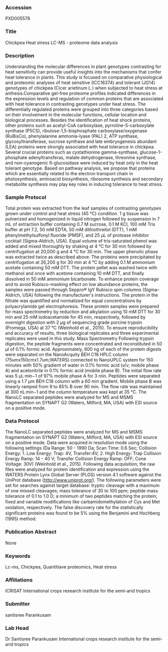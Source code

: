 ### Accession
PXD005578

### Title
Chickpea Heat stress LC-MS - proteome data analysis 

### Description
Understanding the molecular differences in plant genotypes contrasting for heat sensitivity can provide useful insights into the mechanisms that confer heat tolerance in plants. This study is focused on comparative physiological and proteomic analyses of heat sensitive (ICC16374) and tolerant (JG14) genotypes of chickpea (Cicer arietinum L.) when subjected to heat stress at anthesis.Comparative gel-free proteome profiles indicated differences in the expression levels and regulation of common proteins that are associated with heat tolerance in contrasting genotypes under heat stress. The differentially regulated proteins were grouped into three categories based on their involvement in the molecular functions, cellular location and biological processes. Besides the identification of heat shock proteins, other proteins such as acetyl-CoA carboxylase, pyrroline-5-carboxylate synthase (P5CS), ribulose-1,5-bisphosphate carboxylase/oxygenase (RuBisCo), phenylalanine ammonia-lyase (PAL) 2, ATP synthase, glycosyltransferase, sucrose synthase and  late embryogenesis abundant (LEA)  proteins were strongly associated with heat tolerance in chickpea. Several crucial proteins such as cystathionine gamma-synthase, glucose-1-phosphate adenyltransferas, malate dehydrogenase, threonine synthase, and non-cyanogenic ß-glucosidase were induced by heat  only in the heat tolerant genotype. Based on pathway analysis, we propose that proteins which are essentially related to the electron transport chain in photosynthesis, aminoacid biosynthesis, ribosome synthesis and secondary metabolite synthesis may play key roles in inducing tolerance to heat stress.

### Sample Protocol
Total protein was extracted from the leaf samples of contrasting genotypes grown under control and heat stress (45 °C) condition. 1 g tissue was pulverized and homogenized in liquid nitrogen followed by suspension in 7 mL of extraction buffer containing 0.7 M sucrose, 0.1 M KCl, 100 mM Tris buffer at pH 7.2, 50 mM EDTA, 50 mM dithiothreitol (DTT), 1 mM phenylmethylsulfonyl ﬂuoride (PMSF), and 25 µL of protease inhibitor cocktail (Sigma-Aldrich, USA). Equal volume of tris-saturated phenol was added and mixed thoroughly by shaking at  4 °C for 30 min followed by centrifugation at 20,000 g and 4 °C for 30 min. The upper phenolic phase was extracted twice as described above. The proteins were precipitated by centrifugation at 26,200 g for 30 min at 4 °C by adding 0.1 M ammonium acetate containing 50 mM DTT. The protein pellet was washed twice with methanol and once with acetone containing 10 mM DTT, and ﬁnally dissolved in 50 mM ammonium bicarbonate. To enhance protein coverage and to avoid Rubisco-masking effect on low abundance proteins, the samples were passed through Seppro® IgY Rubisco spin columns (Sigma–Aldrich, USA) following the manufacturer's instructions. The protein in the filtrate was quantiﬁed and normalized for equal concentrations by polyacrylamide gel electrophoresis. These protein samples were prepared for mass spectrometry by reduction and alkylation using 10 mM DTT for 30 min and 25 mM iodoacetamide for 45 min, respectively, followed by overnight digestion with 2 µg of sequencing grade porcine trypsin (Promega, USA) at 37 °C (Weinhold et al., 2015). To ensure reproducibility and accuracy of results, three biological replicates and three experimental replicates were used in this study.  Mass Spectrometry Following trypsin digestion, the peptide fragments were concentrated and reconstituted in 50 µl of 0.1% formic acid. Approximately, 600 ng of each of the protein digests were separated on the NanoAcquity BEH C18 HPLC column (75umx150cmx1.7um;WATERS) connected to NanoUPLC system for 150 minutes with 50% gradient of water in 0.1% formic acid (v/v; mobile phase A) and acetonitrile in 0.1% formic acid (mobile phase B). The initial flow rate was 5 μL·min−1 of 97% mobile phase A for 3 min. Peptides were separated using a 1.7 μm BEH C18 column with a 60 min gradient. Mobile phase B was linearly ramped from 9 to 85% B over 90 min. The flow rate was maintained at 300 nL·min−1 and the column temperature was kept at 35 °C. The NanoLC separated peptides were analyzed for MS and MSMS fragmentation on SYNAPT G2 (Waters, Milford, MA, USA) with ESI source on a positive mode.

### Data Protocol
The NanoLC separated peptides were analyzed for MS and MSMS fragmentation on SYNAPT G2 (Waters, Milford, MA, USA) with ESI source on a positive mode. Data were acquired in resolution mode using the following settings (Da Range: 50 - 1990 Da; Scan Time: 0.6 Sec; Collision Energy: 1. Low Energy: Trap: 4V, Transfer:4V; 2. High Energy: Trap Collision Energy Ramp: 14 - 40 V; Transfer Collision Energy Ramp: OFF; Cone Voltage: 30V) (Weinhold et al., 2015). Following data acquisition, the raw files were analyzed for protein identification and expression using the WATERS Protein Lynx Global Server (PLGS) version 4.1 software against the UniProt database (http://www.uniprot.org/). The following parameters were set for searches against target database: tryptic cleavage with a maximum of one missed cleavages; mass tolerance of 30 to 100 ppm; peptide mass tolerance of 0.1 to 1.0 D; a minimum of two peptides matching the protein; ﬁxed and variable modiﬁcations like carbamidomethylation of Cys and Met oxidation, respectively. The false discovery rate for the statistically signiﬁcant proteins was found to be 5% using the Benjamini and Hochberg (1995) method.

### Publication Abstract
None

### Keywords
Lc-ms, Chickpea, Quantitiave proteomics, Heat stress

### Affiliations
ICRISAT
International crops research institute for the semi-arid tropics

### Submitter
santisree Parankusam

### Lab Head
Dr Santisree Parankusam
International crops research institute for the semi-arid tropics


